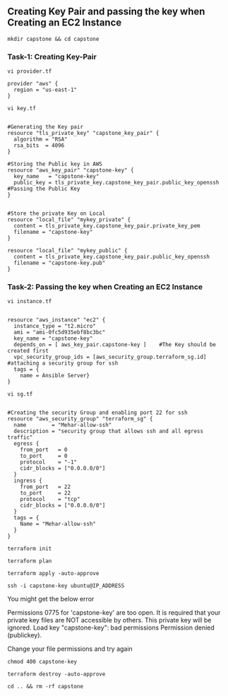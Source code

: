 ## Creating Key Pair and passing the key when Creating an EC2 Instance
```
mkdir capstone && cd capstone
```


### Task-1: Creating Key-Pair
```
vi provider.tf
```
```hcl
provider "aws" {
  region = "us-east-1"
}
```
```
vi key.tf
```
```hcl

#Generating the Key pair
resource "tls_private_key" "capstone_key_pair" {
  algorithm = "RSA"
  rsa_bits  = 4096
}

#Storing the Public key in AWS
resource "aws_key_pair" "capstone-key" {
  key_name   = "capstone-key"
  public_key = tls_private_key.capstone_key_pair.public_key_openssh  #Passing the Public Key 
}


#Store the private Key on Local
resource "local_file" "mykey_private" {
  content = tls_private_key.capstone_key_pair.private_key_pem
  filename = "capstone-key"
}

resource "local_file" "mykey_public" {
  content = tls_private_key.capstone_key_pair.public_key_openssh
  filename = "capstone-key.pub"
}

```
### Task-2: Passing the key when Creating an EC2 Instance
```
vi instance.tf
```
```hcl

resource "aws_instance" "ec2" {
  instance_type = "t2.micro"
  ami = "ami-0fc5d935ebf8bc3bc"
  key_name = "capstone-key"
  depends_on = [ aws_key_pair.capstone-key ]    #The Key should be created first
  vpc_security_group_ids = [aws_security_group.terraform_sg.id]  #attaching a security group for ssh
  tags = {
    name = Ansible Server}
}
```
```
vi sg.tf
```
```hcl

#Creating the security Group and enabling port 22 for ssh
resource "aws_security_group" "terraform_sg" {
  name        = "Mehar-allow-ssh"
  description = "security group that allows ssh and all egress traffic"
  egress {
    from_port   = 0
    to_port     = 0
    protocol    = "-1"
    cidr_blocks = ["0.0.0.0/0"]
  }
  ingress {
    from_port   = 22
    to_port     = 22
    protocol    = "tcp"
    cidr_blocks = ["0.0.0.0/0"]
  }
  tags = {
    Name = "Mehar-allow-ssh"
  }
}
```
```
terraform init
```
```
terraform plan 
```
```
terraform apply -auto-approve
```
```
ssh -i capstone-key ubuntu@IP_ADDRESS
```
You might get the below error

Permissions 0775 for 'capstone-key' are too open.
It is required that your private key files are NOT accessible by others.
This private key will be ignored.
Load key "capstone-key": bad permissions
Permission denied (publickey).

Change your file permissions and try again
```
chmod 400 capstone-key
```
```
terraform destroy -auto-approve
```
```
cd .. && rm -rf capstone
